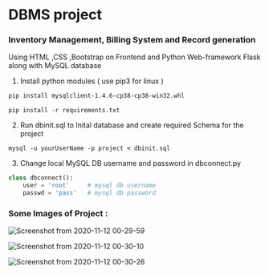# DBMS project
###  Inventory Management, Billing System and Record generation
Using HTML ,CSS ,Bootstrap on Frontend and Python Web-framework Flask along with MySQL database

1. Install python modules ( use pip3 for linux )
```bash
pip install mysqlclient-1.4.6-cp38-cp38-win32.whl
```
```linux
pip install -r requirements.txt
```

2. Run dbinit.sql to Inital database and create required Schema for the project
```
mysql -u yourUserName -p project < dbinit.sql
```

3. Change local MySQL DB username and password in dbconnect.py
```python
class dbconnect():
    user = 'root'     # mysql db username
    passwd = 'pass'   # mysql db password
```

### Some Images of Project :

![Screenshot from 2020-11-12 00-29-59](https://user-images.githubusercontent.com/57535120/98853387-106da600-247f-11eb-96f0-9678130261d0.png)


![Screenshot from 2020-11-12 00-30-10](https://user-images.githubusercontent.com/57535120/98853469-36934600-247f-11eb-98c0-f324f8968a61.png)


![Screenshot from 2020-11-12 00-30-26](https://user-images.githubusercontent.com/57535120/98853524-4448cb80-247f-11eb-86c2-80f7567c3107.png)
